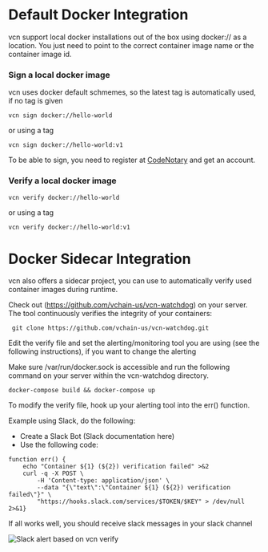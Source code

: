# Default Docker Integration

vcn support local docker installations out of the box using docker:// as a location. You just need to point to the correct container image name or the container image id.

### Sign a local docker image

vcn uses docker default schmemes, so the latest tag is automatically used, if no tag is given

```
vcn sign docker://hello-world
```

or using a tag

```
vcn sign docker://hello-world:v1
```

To be able to sign, you need to register at [CodeNotary](https://dashboard.codenotary.io) and get an account.

### Verify a local docker image

```
vcn verify docker://hello-world
```

or using a tag

```
vcn verify docker://hello-world:v1
```

# Docker Sidecar Integration

vcn also offers a sidecar project, you can use to automatically verify used container images during runtime.

Check out (https://github.com/vchain-us/vcn-watchdog) on your server. The tool continuously verifies the integrity of your containers:

```
 git clone https://github.com/vchain-us/vcn-watchdog.git 
```

Edit the verify file and set the alerting/monitoring tool you are using (see the following instructions), if you want to change the alerting

Make sure /var/run/docker.sock is accessible and run the following command on your server within the vcn-watchdog directory.
``` 
docker-compose build && docker-compose up 
```

To modify the verify file, hook up your alerting tool into the err() function. 

Example using Slack, do the following:

* Create a Slack Bot (Slack documentation here) 
* Use the following code: 

```
function err() {
    echo "Container ${1} (${2}) verification failed" >&2
    curl -q -X POST \
        -H 'Content-type: application/json' \
        --data "{\"text\":\"Container ${1} (${2}) verification failed\"}" \
        "https://hooks.slack.com/services/$TOKEN/$KEY" > /dev/null 2>&1} 
```

If all works well, you should receive slack messages in your slack channel

![Slack alert based on vcn verify](https://www.vchain.us/wp-content/uploads/2019/04/002_Alerting-on-Slack-example-768x129.png "Slack alert based on vcn verify")

